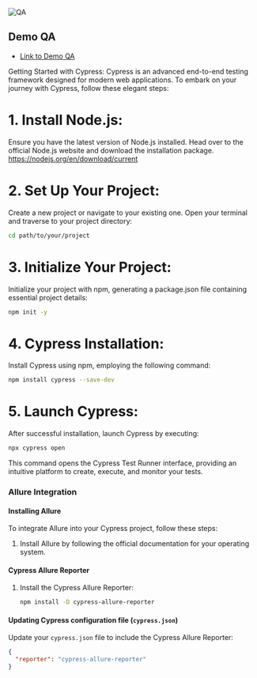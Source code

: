 
![QA](https://github.com/byKosta/DemoQATest/blob/master/Screenshot_500.png)

## Demo QA

- [Link to Demo QA](https://demoqa.com/)

Getting Started with Cypress:
Cypress is an advanced end-to-end testing framework designed for modern web applications. To embark on your journey with Cypress, follow these elegant steps:

# 1. Install Node.js:
Ensure you have the latest version of Node.js installed. Head over to the official Node.js website and download the installation package.
https://nodejs.org/en/download/current

# 2. Set Up Your Project:
Create a new project or navigate to your existing one. Open your terminal and traverse to your project directory:
```bash
cd path/to/your/project
```
# 3. Initialize Your Project:
Initialize your project with npm, generating a package.json file containing essential project details:
```bash
npm init -y
```
# 4. Cypress Installation:
Install Cypress using npm, employing the following command:
```bash
npm install cypress --save-dev
```
# 5. Launch Cypress:
After successful installation, launch Cypress by executing:
```bash
npx cypress open
```
This command opens the Cypress Test Runner interface, providing an intuitive platform to create, execute, and monitor your tests.

### Allure Integration

#### Installing Allure

To integrate Allure into your Cypress project, follow these steps:

1. Install Allure by following the official documentation for your operating system.

#### Cypress Allure Reporter

1. Install the Cypress Allure Reporter:

    ```bash
    npm install -D cypress-allure-reporter
    ```

#### Updating Cypress configuration file (`cypress.json`)

Update your `cypress.json` file to include the Cypress Allure Reporter:

```json
{
  "reporter": "cypress-allure-reporter"
}

